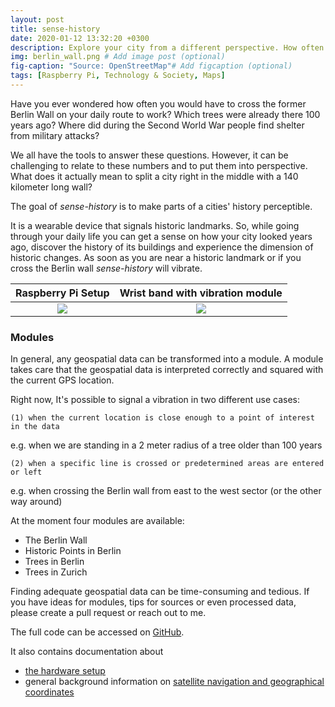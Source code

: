 ```yaml
---
layout: post
title: sense-history 
date: 2020-01-12 13:32:20 +0300
description: Explore your city from a different perspective. How often do you cross the former Berlin Wall on your way to work? How many trees older than 100 years do you pass? 
img: berlin_wall.png # Add image post (optional)
fig-caption: "Source: OpenStreetMap"# Add figcaption (optional)
tags: [Raspberry Pi, Technology & Society, Maps]
---
```




Have you ever wondered how often you would have to cross the former Berlin Wall on your daily route to work? Which trees were already there 100 years ago? Where did during the Second World War people find shelter from military attacks? 

We all have the tools to answer these questions. However, it can be challenging to relate to these numbers and to put them into perspective. What does it actually mean to split a city right in the middle with a 140 kilometer long wall?

The goal of *sense-history* is to make parts of a cities' history perceptible.

It is a wearable device that signals historic landmarks. So, while going through your daily life you can get a sense on how your city looked years ago, discover the history of its buildings and experience the dimension of historic changes.
As soon as you are near a historic landmark or if you cross the Berlin wall *sense-history* will vibrate.

Raspberry Pi Setup | Wrist band with vibration module 
:-------------------------:|:-------------------------:
 ![]({{site.baseurl}}/assets/img/full_setup.jpg) | ![]({{site.baseurl}}/assets/img/wearable.jpg) 


### Modules

In general, any geospatial data can be transformed into a module.
A module takes care that the geospatial data is interpreted correctly and squared with the current GPS location. 

Right now, It's possible to signal a vibration in two different use cases:


	(1) when the current location is close enough to a point of interest in the data
  e.g. when we are standing in a 2 meter radius of a tree older than 100 years

	(2) when a specific line is crossed or predetermined areas are entered or left
  e.g. when crossing the Berlin wall from east to the west sector (or the other way around)


At the moment four modules are available:

- The Berlin Wall
- Historic Points in Berlin
- Trees in Berlin
- Trees in Zurich



Finding adequate geospatial data can be time-consuming and tedious. If you have ideas for modules, tips for sources or even processed data, please create a pull request or reach out to me.



The full code can be accessed on [GitHub](https://github.com/Tilana/sense-history).

It also contains documentation about

- [the hardware setup](https://github.com/Tilana/sense-history/blob/master/docs/HardwareSetup.md)
- general background information on [satellite navigation and geographical coordinates](https://github.com/Tilana/sense-history/blob/master/docs/GPS.md)

